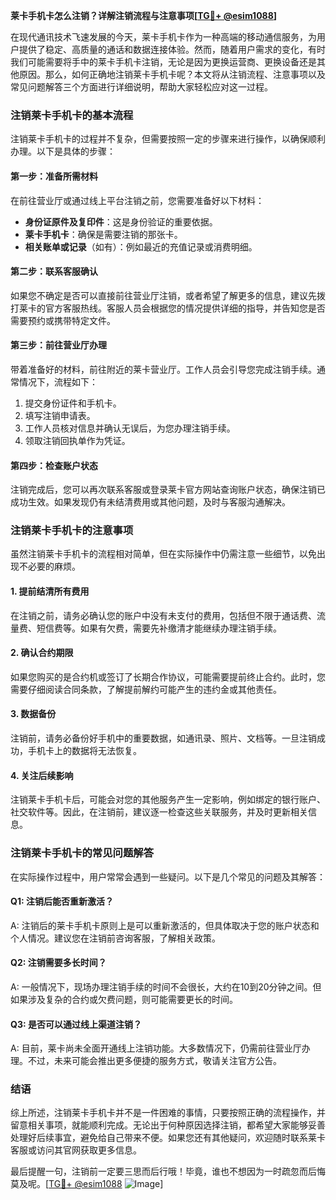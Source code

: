 **莱卡手机卡怎么注销？详解注销流程与注意事项[[TG💪+ @esim1088](https://t.me/s/esim1088)]**

在现代通讯技术飞速发展的今天，莱卡手机卡作为一种高端的移动通信服务，为用户提供了稳定、高质量的通话和数据连接体验。然而，随着用户需求的变化，有时我们可能需要将手中的莱卡手机卡注销，无论是因为更换运营商、更换设备还是其他原因。那么，如何正确地注销莱卡手机卡呢？本文将从注销流程、注意事项以及常见问题解答三个方面进行详细说明，帮助大家轻松应对这一过程。

### 注销莱卡手机卡的基本流程

注销莱卡手机卡的过程并不复杂，但需要按照一定的步骤来进行操作，以确保顺利办理。以下是具体的步骤：

#### 第一步：准备所需材料
在前往营业厅或通过线上平台注销之前，您需要准备好以下材料：
- **身份证原件及复印件**：这是身份验证的重要依据。
- **莱卡手机卡**：确保是需要注销的那张卡。
- **相关账单或记录**（如有）：例如最近的充值记录或消费明细。

#### 第二步：联系客服确认
如果您不确定是否可以直接前往营业厅注销，或者希望了解更多的信息，建议先拨打莱卡的官方客服热线。客服人员会根据您的情况提供详细的指导，并告知您是否需要预约或携带特定文件。

#### 第三步：前往营业厅办理
带着准备好的材料，前往附近的莱卡营业厅。工作人员会引导您完成注销手续。通常情况下，流程如下：
1. 提交身份证件和手机卡。
2. 填写注销申请表。
3. 工作人员核对信息并确认无误后，为您办理注销手续。
4. 领取注销回执单作为凭证。

#### 第四步：检查账户状态
注销完成后，您可以再次联系客服或登录莱卡官方网站查询账户状态，确保注销已成功生效。如果发现仍有未结清费用或其他问题，及时与客服沟通解决。

### 注销莱卡手机卡的注意事项

虽然注销莱卡手机卡的流程相对简单，但在实际操作中仍需注意一些细节，以免出现不必要的麻烦。

#### 1. 提前结清所有费用
在注销之前，请务必确认您的账户中没有未支付的费用，包括但不限于通话费、流量费、短信费等。如果有欠费，需要先补缴清才能继续办理注销手续。

#### 2. 确认合约期限
如果您购买的是合约机或签订了长期合作协议，可能需要提前终止合约。此时，您需要仔细阅读合同条款，了解提前解约可能产生的违约金或其他责任。

#### 3. 数据备份
注销前，请务必备份好手机中的重要数据，如通讯录、照片、文档等。一旦注销成功，手机卡上的数据将无法恢复。

#### 4. 关注后续影响
注销莱卡手机卡后，可能会对您的其他服务产生一定影响，例如绑定的银行账户、社交软件等。因此，在注销前，建议逐一检查这些关联服务，并及时更新相关信息。

### 注销莱卡手机卡的常见问题解答

在实际操作过程中，用户常常会遇到一些疑问。以下是几个常见的问题及其解答：

#### Q1: 注销后能否重新激活？
A: 注销后的莱卡手机卡原则上是可以重新激活的，但具体取决于您的账户状态和个人情况。建议您在注销前咨询客服，了解相关政策。

#### Q2: 注销需要多长时间？
A: 一般情况下，现场办理注销手续的时间不会很长，大约在10到20分钟之间。但如果涉及复杂的合约或欠费问题，则可能需要更长的时间。

#### Q3: 是否可以通过线上渠道注销？
A: 目前，莱卡尚未全面开通线上注销功能。大多数情况下，仍需前往营业厅办理。不过，未来可能会推出更多便捷的服务方式，敬请关注官方公告。

### 结语

综上所述，注销莱卡手机卡并不是一件困难的事情，只要按照正确的流程操作，并留意相关事项，就能顺利完成。无论出于何种原因选择注销，都希望大家能够妥善处理好后续事宜，避免给自己带来不便。如果您还有其他疑问，欢迎随时联系莱卡客服或访问其官网获取更多信息。

最后提醒一句，注销前一定要三思而后行哦！毕竟，谁也不想因为一时疏忽而后悔莫及呢。[[TG💪+ @esim1088](https://t.me/s/esim1088) ![Image](https://i.postimg.cc/4NQfJmqS/Snipaste-2025-05-13-00-14-12.png)]